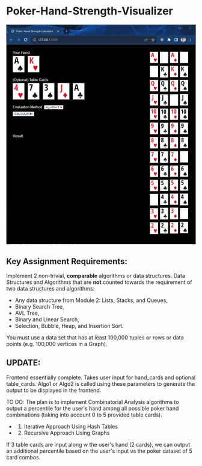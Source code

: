 # Poker-Hand-Strength-Visualizer

![image](nov23frontend.png)

## Key Assignment Requirements:
Implement 2 non-trivial, **comparable** algorithms or data structures. Data Structures and Algorithms that are **not** counted towards the requirement of two data structures and algorithms:
- Any data structure from Module 2: Lists, Stacks, and Queues,
- Binary Search Tree,
- AVL Tree,
- Binary and Linear Search,
- Selection, Bubble, Heap, and Insertion Sort.

You must use a data set that has at least 100,000 tuples or rows or data points (e.g. 100,000 vertices in a Graph).
<br>

## UPDATE:
Frontend essentially complete. Takes user input for hand_cards and optional table_cards. Algo1 or Algo2 is called using these parameters to generate the output to be displayed in the frontend.

TO DO: The plan is to implement Combinatorial Analysis algorithms to output a percentile for the user's hand among all possible poker hand combinations (taking into account 0 to 5 provided table cards).
- 1. Iterative Approach Using Hash Tables
- 2. Recursive Approach Using Graphs

If 3 table cards are input along w the user's hand (2 cards), we can output an additional percentile based on the user's input vs the poker dataset of 5 card combos.
